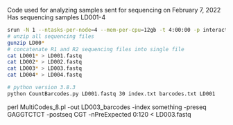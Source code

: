 Code used for analyzing samples sent for sequencing on February 7, 2022 
Has sequencing samples LD001-4

```bash
srun -N 1 --ntasks-per-node=4 --mem-per-cpu=12gb -t 4:00:00 -p interactive --pty bash
# unzip all sequencing files 
gunzip LD00*
# concatenate R1 and R2 sequencing files into single file
cat LD001* > LD001.fastq
cat LD002* > LD002.fastq
cat LD003* > LD003.fastq
cat LD004* > LD004.fastq

# python version 3.8.3 
python CountBarcodes.py LD001.fastq 30 index.txt barcodes.txt LD001
```
>
perl MultiCodes_8.pl -out LD003_barcodes -index something -preseq GAGGTCTCT -postseq CGT -nPreExpected 0:120 < LD003.fastq

